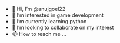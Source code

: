 - 👋 Hi, I’m @anujgoel22
- 👀 I’m interested in game development
- 🌱 I’m currently learning python
- 💞️ I’m looking to collaborate on my interest
- 📫 How to reach me ...

<!---
anujgoel22/anujgoel22 is a ✨ special ✨ repository because its `README.md` (this file) appears on your GitHub profile.
You can click the Preview link to take a look at your changes.
--->

